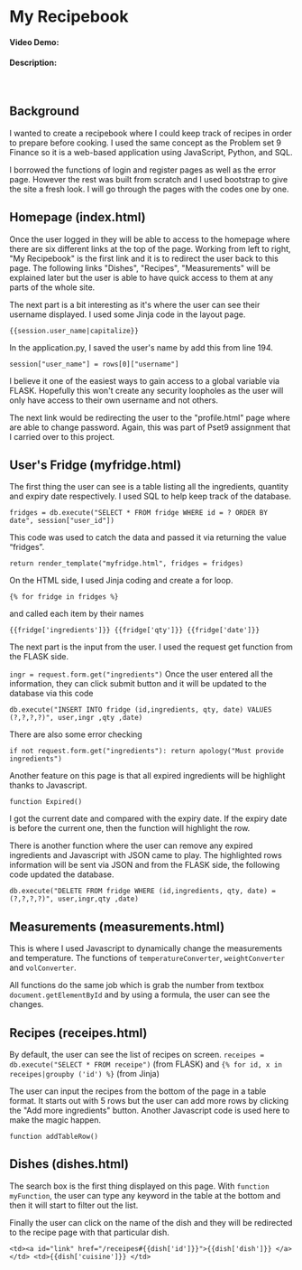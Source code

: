 # My Recipebook
#### Video Demo:  <URL HERE>
#### Description:

<br>

## Background

I wanted to create a recipebook where I could keep track of recipes in order to prepare before cooking. I used the same concept as the Problem set 9 Finance so it is a web-based application using JavaScript, Python, and SQL.
<P> I borrowed the functions of login and register pages as well as the error page. However the rest was built from scratch and I used bootstrap to give the site a fresh look.
I will go through the pages with the codes one by one.

<br>

## Homepage (index.html)

Once the user logged in they will be able to access to the homepage where there are six different links at the top of the page. Working from left to right, "My Recipebook" is the first link and it is to redirect the user back to this page. The following links "Dishes", "Recipes", "Measurements" will be explained later but the user is able to have quick access to them at any parts of the whole site.
<P>
The next part is a bit interesting as it's where the user can see their username displayed. I used some Jinja code in the layout page.

`{{session.user_name|capitalize}}`

In the application.py, I saved the user's name by add this from line 194.

`session["user_name"] = rows[0]["username"]` 

I believe it one of the easiest ways to gain access to a global variable via FLASK. Hopefully this won't create any security loopholes as the user will only have access to their own username and not others.

The next link would be redirecting the user to the "profile.html" page where are able to change password. Again, this was part of Pset9 assignment that I carried over to this project. 

## User's Fridge (myfridge.html)

The first thing the user can see is a table listing all the ingredients, quantity and expiry date respectively. I used SQL to help keep track of the database. 

`fridges = db.execute("SELECT * FROM fridge WHERE id = ? ORDER BY date", session["user_id"])` 

This code was used to catch the data and passed it via returning the value “fridges”.

`return render_template("myfridge.html", fridges = fridges)`

On the HTML side, I used Jinja coding and create a for loop.

`{% for fridge in fridges %}`

and called each item by their names

`{{fridge['ingredients']}}
{{fridge['qty']}}
{{fridge['date']}}`

The next part is the input from the
 user. I used the request get function from the FLASK side.

 `ingr = request.form.get("ingredients")`
Once the user entered all the information, they can click submit button and it will be updated to the database via this code

`db.execute("INSERT INTO fridge (id,ingredients, qty, date) VALUES (?,?,?,?)", user,ingr ,qty ,date)`

There are also some error checking

`if not request.form.get("ingredients"):
                return apology("Must provide ingredients")`

Another feature on this page is that all expired ingredients will be highlight thanks to Javascript.

`function Expired()`

I got the current date and compared with the expiry date. If the expiry date is before the current one, then the function will highlight the row.

There is another function where the user can remove any expired ingredients and Javascript with JSON came to play. The highlighted rows information will be sent via JSON and from the FLASK side, the following code updated the database.

`db.execute("DELETE FROM fridge WHERE (id,ingredients, qty, date) = (?,?,?,?)", user,ingr,qty ,date)`

## Measurements (measurements.html)

This is where I used Javascript to dynamically change the measurements and temperature. The functions of `temperatureConverter`, `weightConverter` and `volConverter`. 

All functions do the same job which is grab the number from textbox `document.getElementById` and by using a formula, the user can see the changes.

## Recipes (receipes.html)

By default, the user can see the list of recipes on screen. `receipes = db.execute("SELECT * FROM receipe")` (from FLASK) and `{% for id, x in receipes|groupby ('id') %}` (from Jinja)

The user can input the recipes from the bottom of the page in a table format. It starts out with 5 rows but the user can add more rows by clicking the "Add more ingredients" button. Another Javascript code is used here to make the magic happen.

`function addTableRow()`

## Dishes (dishes.html)

The search box is the first thing displayed on this page. 
With `function myFunction`, the user can type any keyword in the table at the bottom and then it will start to filter out the list.

Finally the user can click on the name of the dish and they will be redirected to the recipe page with that particular dish.

`<td><a id="link" href="/receipes#{{dish['id']}}">{{dish['dish']}} </a></td>
            <td>{{dish['cuisine']}} </td>`

        

